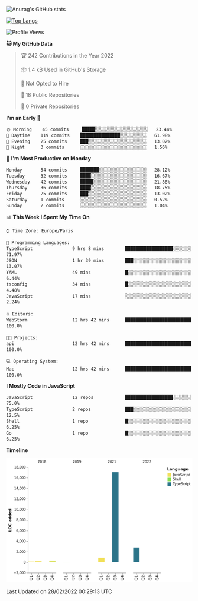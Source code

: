 ![Anurag's GitHub stats](https://github-readme-stats.vercel.app/api?username=sufiane&theme=dark&show_icons=true&count_private=true)


[![Top Langs](https://github-readme-stats.vercel.app/api/top-langs/?username=sufiane&layout=compact)](https://github.com/anuraghazra/github-readme-stats)

<!--START_SECTION:waka-->
![Profile Views](http://img.shields.io/badge/Profile%20Views-1-blue)

**🐱 My GitHub Data** 

> 🏆 242 Contributions in the Year 2022
 > 
> 📦 1.4 kB Used in GitHub's Storage 
 > 
> 🚫 Not Opted to Hire
 > 
> 📜 18 Public Repositories 
 > 
> 🔑 0 Private Repositories  
 > 
**I'm an Early 🐤** 

```text
🌞 Morning    45 commits     █████░░░░░░░░░░░░░░░░░░░░   23.44% 
🌆 Daytime    119 commits    ███████████████░░░░░░░░░░   61.98% 
🌃 Evening    25 commits     ███░░░░░░░░░░░░░░░░░░░░░░   13.02% 
🌙 Night      3 commits      ░░░░░░░░░░░░░░░░░░░░░░░░░   1.56%

```
📅 **I'm Most Productive on Monday** 

```text
Monday       54 commits     ███████░░░░░░░░░░░░░░░░░░   28.12% 
Tuesday      32 commits     ████░░░░░░░░░░░░░░░░░░░░░   16.67% 
Wednesday    42 commits     █████░░░░░░░░░░░░░░░░░░░░   21.88% 
Thursday     36 commits     ████░░░░░░░░░░░░░░░░░░░░░   18.75% 
Friday       25 commits     ███░░░░░░░░░░░░░░░░░░░░░░   13.02% 
Saturday     1 commits      ░░░░░░░░░░░░░░░░░░░░░░░░░   0.52% 
Sunday       2 commits      ░░░░░░░░░░░░░░░░░░░░░░░░░   1.04%

```


📊 **This Week I Spent My Time On** 

```text
⌚︎ Time Zone: Europe/Paris

💬 Programming Languages: 
TypeScript               9 hrs 8 mins        ██████████████████░░░░░░░   71.97% 
JSON                     1 hr 39 mins        ███░░░░░░░░░░░░░░░░░░░░░░   13.07% 
YAML                     49 mins             █░░░░░░░░░░░░░░░░░░░░░░░░   6.44% 
tsconfig                 34 mins             █░░░░░░░░░░░░░░░░░░░░░░░░   4.48% 
JavaScript               17 mins             ░░░░░░░░░░░░░░░░░░░░░░░░░   2.24%

🔥 Editors: 
WebStorm                 12 hrs 42 mins      █████████████████████████   100.0%

🐱‍💻 Projects: 
api                      12 hrs 42 mins      █████████████████████████   100.0%

💻 Operating System: 
Mac                      12 hrs 42 mins      █████████████████████████   100.0%

```

**I Mostly Code in JavaScript** 

```text
JavaScript               12 repos            ██████████████████░░░░░░░   75.0% 
TypeScript               2 repos             ███░░░░░░░░░░░░░░░░░░░░░░   12.5% 
Shell                    1 repo              █░░░░░░░░░░░░░░░░░░░░░░░░   6.25% 
Go                       1 repo              █░░░░░░░░░░░░░░░░░░░░░░░░   6.25%

```


**Timeline**

![Chart not found](https://raw.githubusercontent.com/Sufiane/Sufiane/main/charts/bar_graph.png) 


 Last Updated on 28/02/2022 00:29:13 UTC
<!--END_SECTION:waka-->


<!--
**Sufiane/sufiane** is a ✨ _special_ ✨ repository because its `README.md` (this file) appears on your GitHub profile.

Here are some ideas to get you started:

- 🔭 I’m currently working on ...
- 🌱 I’m currently learning ...
- 👯 I’m looking to collaborate on ...
- 🤔 I’m looking for help with ...
- 💬 Ask me about ...
- 📫 How to reach me: ...
- 😄 Pronouns: ...
- ⚡ Fun fact: ...
-->
